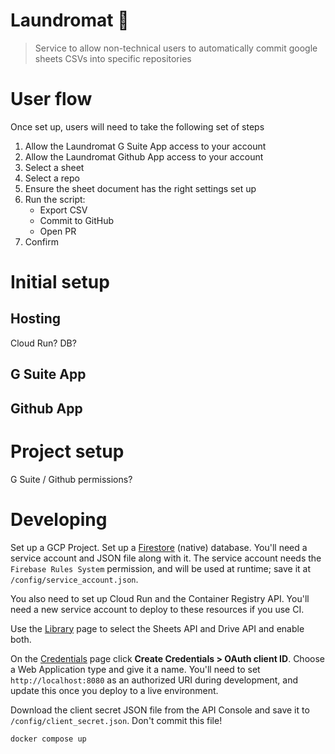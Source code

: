 # Laundromat 🧺
> Service to allow non-technical users to automatically commit google sheets CSVs into specific repositories

# User flow

Once set up, users will need to take the following set of steps

1. Allow the Laundromat G Suite App access to your account
2. Allow the Laundromat Github App access to your account
3. Select a sheet
4. Select a repo
5. Ensure the sheet document has the right settings set up
6. Run the script:
    * Export CSV
    * Commit to GitHub
    * Open PR
7. Confirm

# Initial setup

## Hosting

Cloud Run? DB?

## G Suite App

## Github App

# Project setup

G Suite / Github permissions?

# Developing

Set up a GCP Project. Set up a [Firestore](https://console.cloud.google.com/firestore/data) (native) database. You'll need a service account and JSON file along with it. The service account needs the `Firebase Rules System` permission, and will be used at runtime; save it at `/config/service_account.json`. 

You also need to set up Cloud Run and the Container Registry API. You'll need a new service account to deploy to these resources if you use CI.

Use the [Library](https://console.developers.google.com/apis/library) page to select the Sheets API and Drive API and enable both. 

On the [Credentials](https://console.developers.google.com/apis/credentials) page click **Create Credentials > OAuth client ID**. Choose a Web Application type and give it a name. You'll need to set `http://localhost:8080` as an authorized URI during development, and update this once you deploy to a live environment.

Download the client secret JSON file from the API Console and save it to `/config/client_secret.json`. Don't commit this file!

`docker compose up`

